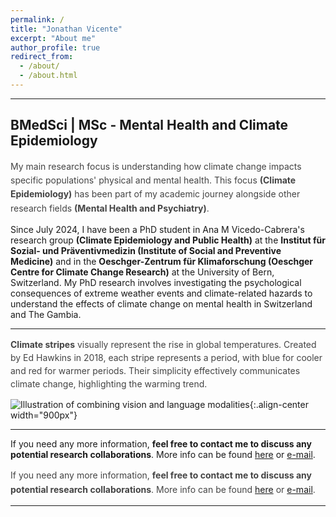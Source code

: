 ```yaml
---
permalink: /
title: "Jonathan Vicente"
excerpt: "About me"
author_profile: true
redirect_from: 
  - /about/
  - /about.html
---
```

<!-- SEO Meta Tags -->
<meta name="description" content="Jonathan Vicente – PhD student in Climate Epidemiology and Public Health at the University of Bern and Oeschger Centre for Climate Change Research. Research on climate change, mental health, and psychiatry.">
<meta name="keywords" content="Jonathan Vicente, climate epidemiology, climate change, mental health, psychiatry, University of Bern, Oeschger Centre, public health, epidemiology">
<meta name="author" content="Jonathan Vicente">

<!-- Open Graph tags -->
<meta property="og:title" content="Jonathan Vicente – Climate & Mental Health Research" />
<meta property="og:description" content="PhD student in Climate Epidemiology and Public Health at the University of Bern. Research on climate change, extreme weather, and mental health." />
<meta property="og:type" content="profile" />
<meta property="og:url" content="https://jonvicente.github.io/" />
<meta property="og:image" content="https://jonvicente.github.io/images/warming_stripes.gif" />

<!-- Twitter Card tags -->
<meta name="twitter:card" content="summary_large_image" />
<meta name="twitter:title" content="Jonathan Vicente – Climate & Mental Health Research" />
<meta name="twitter:description" content="PhD student in Climate Epidemiology at the University of Bern. Research on climate change, mental health, and psychiatry." />
<meta name="twitter:image" content="https://jonvicente.github.io/images/warming_stripes.gif" />

---
BMedSci | MSc - Mental Health and Climate Epidemiology
--

<p style="font-size:14px; line-height:1.6; color:#444;">
My main research focus is understanding how climate change impacts specific populations' physical and mental health. This focus <strong>(Climate Epidemiology)</strong> has been part of my academic journey alongside other research fields <strong>(Mental Health and Psychiatry)</strong>.

Since July 2024, I have been a PhD student in Ana M Vicedo-Cabrera's research group <strong>(Climate Epidemiology and Public Health)</strong> at the <strong>Institut für Sozial- und Präventivmedizin (Institute of Social and Preventive Medicine)</strong> and in the <strong>Oeschger-Zentrum für Klimaforschung (Oeschger Centre for Climate Change Research)</strong> at the University of Bern, Switzerland. My PhD research involves investigating the psychological consequences of extreme weather events and climate-related hazards to understand the effects of climate change on mental health in Switzerland and The Gambia.
</p>

------

<p style="font-size:14px; line-height:1.5; color:#444;">
<strong>Climate stripes</strong> visually represent the rise in global temperatures. Created by Ed Hawkins in 2018, each stripe represents a period, with blue for cooler and red for warmer periods. Their simplicity effectively communicates climate change, highlighting the warming trend.
</p>


![Illustration of combining vision and language modalities](/images/warming_stripes.gif){:.align-center width="900px"}

------
If you need any more information, **feel free to contact me to discuss any potential research collaborations**. More info can be found [here](https://jonvicente.github.io/files/CV_Jonathan_Vicente_en.pdf) or [e-mail](mailto:jonathanvice@gmail.com). 

<p style="font-size:14px; line-height:1.6; color:#444;">
If you need any more information, <strong>feel free to contact me to discuss any potential research collaborations</strong>. More info can be found <a href="https://jonvicente.github.io/files/CV_Jonathan_Vicente_en.pdf" target="_blank" rel="noopener">here</a> or <a href="mailto:jonathanvice@gmail.com">e-mail</a>.
</p>


------
